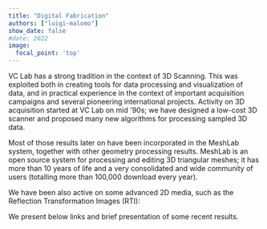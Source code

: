 ```yaml
---
title: "Digital Fabrication"
authors: ["luigi-malomo"]
show_date: false
#date: 2022
image:
  focal_point: 'top'
---
```


VC Lab has a strong tradition in the context of 3D Scanning. This was exploited both in creating tools for data processing and visualization of data, and in practical experience in the context of important acquisition campaigns and several pioneering international projects. Activity on 3D acquisition started at VC Lab on mid '90s; we have designed a low-cost 3D scanner and proposed many new algorithms for processing sampled 3D data.

Most of those results later on have been incorporated in the MeshLab system, together with other geometry processing results. MeshLab is an open source system for processing and editing 3D triangular meshes; it has more than 10 years of life and a very consolidated and wide community of users (totalling more than 100,000 download every year).

We have been also active on some advanced 2D media, such as the Reflection Transformation Images (RTI):

We present below links and brief presentation of some recent results.